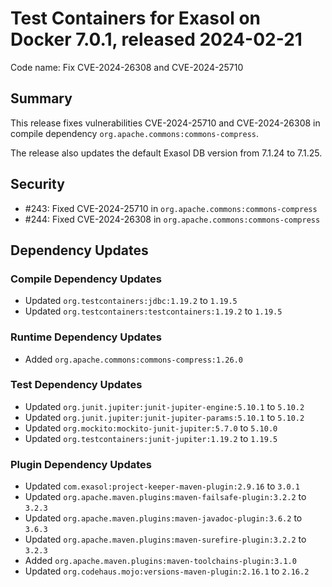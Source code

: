 # Test Containers for Exasol on Docker 7.0.1, released 2024-02-21

Code name: Fix CVE-2024-26308 and CVE-2024-25710

## Summary

This release fixes vulnerabilities CVE-2024-25710 and CVE-2024-26308 in compile dependency `org.apache.commons:commons-compress`.

The release also updates the default Exasol DB version from 7.1.24 to 7.1.25.

## Security

* #243: Fixed CVE-2024-25710 in `org.apache.commons:commons-compress`
* #244: Fixed CVE-2024-26308 in `org.apache.commons:commons-compress`

## Dependency Updates

### Compile Dependency Updates

* Updated `org.testcontainers:jdbc:1.19.2` to `1.19.5`
* Updated `org.testcontainers:testcontainers:1.19.2` to `1.19.5`

### Runtime Dependency Updates

* Added `org.apache.commons:commons-compress:1.26.0`

### Test Dependency Updates

* Updated `org.junit.jupiter:junit-jupiter-engine:5.10.1` to `5.10.2`
* Updated `org.junit.jupiter:junit-jupiter-params:5.10.1` to `5.10.2`
* Updated `org.mockito:mockito-junit-jupiter:5.7.0` to `5.10.0`
* Updated `org.testcontainers:junit-jupiter:1.19.2` to `1.19.5`

### Plugin Dependency Updates

* Updated `com.exasol:project-keeper-maven-plugin:2.9.16` to `3.0.1`
* Updated `org.apache.maven.plugins:maven-failsafe-plugin:3.2.2` to `3.2.3`
* Updated `org.apache.maven.plugins:maven-javadoc-plugin:3.6.2` to `3.6.3`
* Updated `org.apache.maven.plugins:maven-surefire-plugin:3.2.2` to `3.2.3`
* Added `org.apache.maven.plugins:maven-toolchains-plugin:3.1.0`
* Updated `org.codehaus.mojo:versions-maven-plugin:2.16.1` to `2.16.2`
